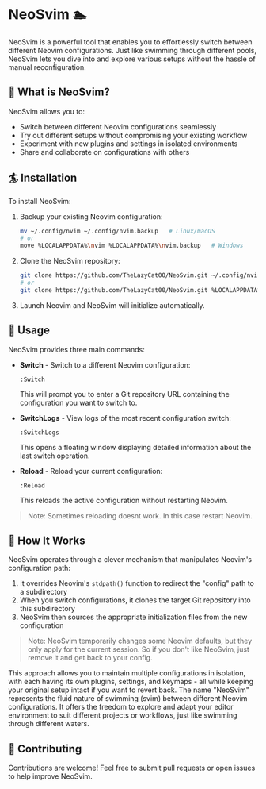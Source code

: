 # NeoSvim 🏊

NeoSvim is a powerful tool that enables you to effortlessly switch between different Neovim configurations. Just like swimming through different pools, NeoSvim lets you dive into and explore various setups without the hassle of manual reconfiguration.

## 🌊 What is NeoSvim?

NeoSvim allows you to:
- Switch between different Neovim configurations seamlessly
- Try out different setups without compromising your existing workflow
- Experiment with new plugins and settings in isolated environments
- Share and collaborate on configurations with others

## 🏄 Installation

To install NeoSvim:

1. Backup your existing Neovim configuration:
   ```bash
   mv ~/.config/nvim ~/.config/nvim.backup   # Linux/macOS
   # or
   move %LOCALAPPDATA%\nvim %LOCALAPPDATA%\nvim.backup   # Windows
   ```

2. Clone the NeoSvim repository:
   ```bash
   git clone https://github.com/TheLazyCat00/NeoSvim.git ~/.config/nvim   # Linux/macOS
   # or
   git clone https://github.com/TheLazyCat00/NeoSvim.git %LOCALAPPDATA%\nvim   # Windows
   ```

3. Launch Neovim and NeoSvim will initialize automatically.

## 🌊 Usage

NeoSvim provides three main commands:

- **Switch** - Switch to a different Neovim configuration:
  ```
  :Switch
  ```
  This will prompt you to enter a Git repository URL containing the configuration you want to switch to.

- **SwitchLogs** - View logs of the most recent configuration switch:
  ```
  :SwitchLogs
  ```
  This opens a floating window displaying detailed information about the last switch operation.

- **Reload** - Reload your current configuration:
  ```
  :Reload
  ```
  This reloads the active configuration without restarting Neovim.

> Note: Sometimes reloading doesnt work. In this case restart Neovim.

## 🔧 How It Works

NeoSvim operates through a clever mechanism that manipulates Neovim's configuration path:

1. It overrides Neovim's `stdpath()` function to redirect the "config" path to a subdirectory
2. When you switch configurations, it clones the target Git repository into this subdirectory
3. NeoSvim then sources the appropriate initialization files from the new configuration

> Note: NeoSvim temporarily changes some Neovim defaults, but they only apply for the current session.
> So if you don't like NeoSvim, just remove it and get back to your config.

This approach allows you to maintain multiple configurations in isolation, with each having its own plugins, settings, and keymaps - all while keeping your original setup intact if you want to revert back.
The name "NeoSvim" represents the fluid nature of swimming (svim) between different Neovim configurations. It offers the freedom to explore and adapt your editor environment to suit different projects or workflows, just like swimming through different waters.

## 🌟 Contributing

Contributions are welcome! Feel free to submit pull requests or open issues to help improve NeoSvim.
